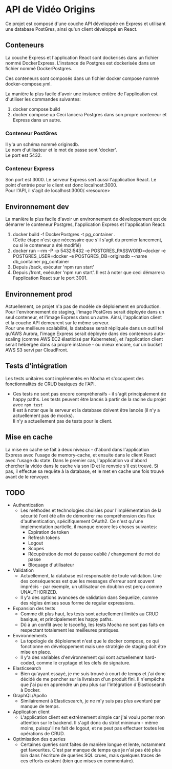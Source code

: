 # API de Vidéo Origins
Ce projet est composé d'une couche API développée en Express et utilisant une database PostGres, ainsi qu'un client développé en React.

## Conteneurs
La couche Express et l'application React sont dockerisés dans un fichier nommé DockerExpress.
L'instance de Postgres est dockerisée dans un fichier nommé DockerPostgres.

Ces conteneurs sont composés dans un fichier docker compose nommé docker-compose.yml.

La manière la plus facile d'avoir une instance entière de l'application est d'utiliser les commandes suivantes:
1. docker compose build
2. docker compose up
Ceci lancera Postgres dans son propre conteneur et Express dans un autre.

### Conteneur PostGres
Il y'a un schéma nommé originsdb. </br>Le nom d'utilisateur et le mot de passe sont 'docker'.</br> Le port est 5432.

### Conteneur Express
Son port est 3000. Le serveur Express sert aussi l'application React.
Le point d'entrée pour le client est donc localhost:3000.</br>Pour l'API, il s'agit de localhost:3000/.<resource\>

## Environnement dev
La manière la plus facile d'avoir un environnement de développement est de démarrer le conteneur Postgres, l'application Express et l'application React:
1. docker build -f DockerPostgres -t pg_container .</br>(Cette étape n'est que nécessaire que s'il s'agit du premier lancement, ou si le conteneur a été modifié)
2. docker run --rm -P -p 5432:5432 -e POSTGRES_PASSWORD=docker -e POSTGRES_USER=docker -e POSTGRES_DB=originsdb --name db_container pg_container
3. Depuis /back, exécuter 'npm run start'
4. Depuis /front, exécuter 'npm run start'. Il est à noter que ceci démarrera l'application React sur le port 3001.

## Environnement prod
Actuellement, ce projet n'a pas de modèle de déploiement en production.</br>
Pour l'environnement de staging, l'image PostGres serait déployée dans un seul conteneur, et l'image Express dans un autre. Ainsi, l'application client et la couche API demeurent sur le même serveur.</br>
Pour une meilleure scalabilité, la database serait répliquée dans un outil tel qu'AWS Aurora, l'image Express serait déployée dans des conteneurs auto-scaling (comme AWS EC2 élasticisé par Kubernetes), et l'application client serait hébergée dans sa propre instance - ou mieux encore, sur un bucket AWS S3 servi par CloudFront.

## Tests d'intégration
Les tests unitaires sont implémentés en Mocha et s'occupent des fonctionnalités de CRUD basiques de l'API.
* Ces tests ne sont pas encore compréhensifs - il s'agit principalement de happy paths.
Les tests peuvent être lancés à partir de la racine du projet avec `npm test`</br>
Il est à noter que le serveur et la database doivent être lancés (il n'y a actuellement pas de mocks).</br>
Il n'y a actuellement pas de tests pour le client.

## Mise en cache
La mise en cache se fait à deux niveaux - d'abord dans l'application Express avec l'usage de memory-cache, et ensuite dans le client React avec l'usage du state. Dans le premier cas, l'application va d'abord chercher la vidéo dans le cache via son ID et le renvoie s'il est trouvé. Si pas, il effectue sa requête à la database, et le met en cache une fois trouvé avant de le renvoyer.

## TODO
* Authentication
    * Les méthodes et technologies choisies pour l'implémentation de la sécurité l'ont été afin de démontrer ma compréhension des flux d'authentication, spécifiquement OAuth2. Ce n'est qu'une implémentation partielle, il manque encore les choses suivantes:
        * Expiration de token
        * Refresh tokens
        * Logout
        * Scopes
        * Récupération de mot de passe oublié / changement de mot de passe
        * Bloquage d'utilisateur
* Validation
    * Actuellement, la database est responsable de toute validation. Une des conséquences est que les messages d'erreur sont souvent imprécis - par exemple, un utilisateur en doublon est perçu comme UNAUTHORIZED.
    * Il y'a des options avancées de validation dans Sequelize, comme des règles émises sous forme de regular expressions.
* Expansion des tests
    * Comme dit plus haut, les tests sont actuellement limités au CRUD basique, et principalement les happy paths.
    * Dû à un conflit avec le tsconfig, les tests Mocha ne sont pas faits en respectant totalement les meilleures pratiques.
* Environnements
    * La topologie de déploiement n'est que le docker compose, ce qui fonctionne en développement mais une stratégie de staging doit être mise en place.
    * Il y'a des variables d'environnement qui sont actuellement hard-coded, comme le cryptage et les clefs de signature.
* Elasticsearch
    * Bien qu'ayant essayé, je me suis trouvé à court de temps et j'ai donc décidé de me pencher sur la livraison d'un produit fini. Il n'empêche que j'ai pu en apprendre un peu plus sur l'intégration d'Elasticsearch à Docker.
* GraphQL/Apollo
    * Similairement à Elasticsearch, je ne m'y suis pas plus aventuré par manque de temps.
* Application client
    * L'application client est extrêmement simple car j'ai voulu porter mon attention sur le backend. Il s'agit donc du strict minimum - même moins, puisqu'il ne fait de logout, et ne peut pas effectuer toutes les opérations de CRUD.
* Optimisation des queries
    * Certaines queries sont faites de manière longue et lente, notamment get favourites. C'est par manque de temps que je n'ai pas été plus loin dans l'écriture de queries SQL crues, mais quelques traces de ces efforts existent (bien que mises en commentaire).